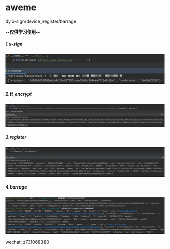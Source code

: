 # aweme
dy x-sign/device_register/barrage

**--仅供学习使用--**

##### 1.x-sign
![avatar](./lib/x_sign.png)

##### 2.tt_encrypt
![avatar](./lib/tt_enc.png)

##### 3.register
![avatar](./lib/register.png)

##### 4.barrage
![avatar](./lib/barrage.png)

wechat: z731068380